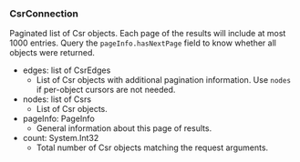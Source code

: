 ### CsrConnection
Paginated list of Csr objects. Each page of the results will include at most 1000 entries. Query the `pageInfo.hasNextPage` field to know whether all objects were returned.

- edges: list of CsrEdges
  - List of Csr objects with additional pagination information. Use `nodes` if per-object cursors are not needed.
- nodes: list of Csrs
  - List of Csr objects.
- pageInfo: PageInfo
  - General information about this page of results.
- count: System.Int32
  - Total number of Csr objects matching the request arguments.
